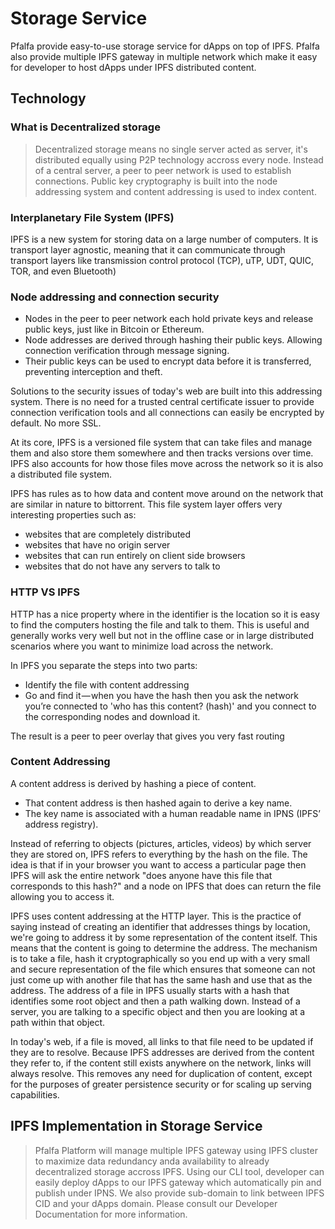 # Storage Service

Pfalfa provide easy-to-use storage service for dApps on top of IPFS. Pfalfa also provide multiple IPFS gateway in multiple network which make it easy for developer to host dApps under IPFS distributed content.

## Technology

### What is Decentralized storage

> Decentralized storage means no single server acted as server, it's distributed equally using P2P technology accross every node. Instead of a central server, a peer to peer network is used to establish connections. Public key cryptography is built into the node addressing system and content addressing is used to index content. 

### Interplanetary File System (IPFS)

IPFS is a new system for storing data on a large number of computers. It is transport layer agnostic, meaning that it can communicate through transport layers like transmission control protocol (TCP), uTP, UDT, QUIC, TOR, and even Bluetooth) 

### Node addressing and connection security

* Nodes in the peer to peer network each hold private keys and release public keys, just like in Bitcoin or Ethereum.
* Node addresses are derived through hashing their public keys. Allowing connection verification through message signing.
* Their public keys can be used to encrypt data before it is transferred, preventing interception and theft.

Solutions to the security issues of today's web are built into this addressing system. There is no need for a trusted central certificate issuer to provide connection verification tools and all connections can easily be encrypted by default. No more SSL.

At its core, IPFS is a versioned file system that can take files and manage them and also store them somewhere and then tracks versions over time. IPFS also accounts for how those files move across the network so it is also a distributed file system.

IPFS has rules as to how data and content move around on the network that are similar in nature to bittorrent. This file system layer offers very interesting properties such as:

* websites that are completely distributed
* websites that have no origin server
* websites that can run entirely on client side browsers
* websites that do not have any servers to talk to

### HTTP VS IPFS

HTTP has a nice property where in the identifier is the location so it is easy to find the computers hosting the file and talk to them. This is useful and generally works very well but not in the offline case or in large distributed scenarios where you want to minimize load across the network.

In IPFS you separate the steps into two parts:

* Identify the file with content addressing
* Go and find it — when you have the hash then you ask the network you’re connected to 'who has this content? (hash)' and you connect to the corresponding nodes and download it.

The result is a peer to peer overlay that gives you very fast routing

### Content Addressing

A content address is derived by hashing a piece of content.

* That content address is then hashed again to derive a key name.
* The key name is associated with a human readable name in IPNS (IPFS’ address registry).

Instead of referring to objects (pictures, articles, videos) by which server they are stored on, IPFS refers to everything by the hash on the file. The idea is that if in your browser you want to access a particular page then IPFS will ask the entire network "does anyone have this file that corresponds to this hash?" and a node on IPFS that does can return the file allowing you to access it.

IPFS uses content addressing at the HTTP layer. This is the practice of saying instead of creating an identifier that addresses things by location, we're going to address it by some representation of the content itself. This means that the content is going to determine the address. The mechanism is to take a file, hash it cryptographically so you end up with a very small and secure representation of the file which ensures that someone can not just come up with another file that has the same hash and use that as the address. The address of a file in IPFS usually starts with a hash that identifies some root object and then a path walking down. Instead of a server, you are talking to a specific object and then you are looking at a path within that object.

In today's web, if a file is moved, all links to that file need to be updated if they are to resolve. Because IPFS addresses are derived from the content they refer to, if the content still exists anywhere on the network, links will always resolve. This removes any need for duplication of content, except for the purposes of greater persistence security or for scaling up serving capabilities.

## IPFS Implementation in Storage Service

> Pfalfa Platform will manage multiple IPFS gateway using IPFS cluster to maximize data redundancy anda availability to already decentralized storage accross IPFS. Using our CLI tool, developer can easily deploy dApps to our IPFS gateway which automatically pin and publish under IPNS. We also provide sub-domain to link between IPFS CID and your dApps domain. Please consult our Developer Documentation for more information.